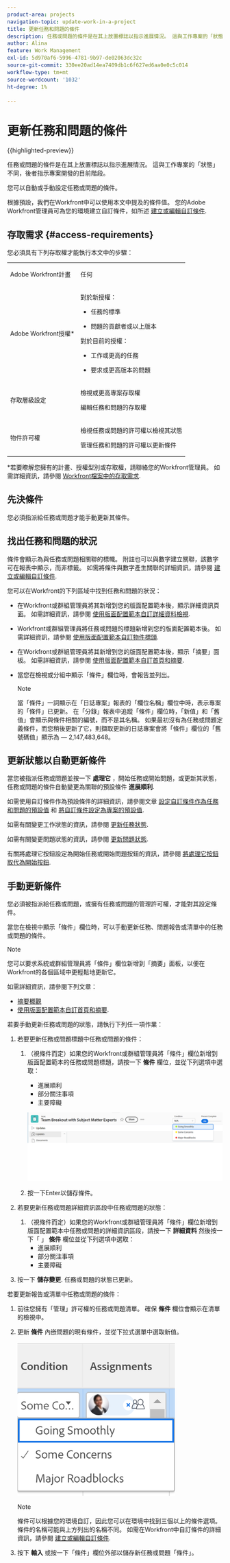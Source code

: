 ```yaml
---
product-area: projects
navigation-topic: update-work-in-a-project
title: 更新任務和問題的條件
description: 任務或問題的條件是在其上放置標誌以指示進展情況。 這與工作專案的「狀態」不同，後者指示專案開發的目前階段。
author: Alina
feature: Work Management
exl-id: 5d970af6-5996-4781-9b97-de02063dc32c
source-git-commit: 330ee20ad14ea7409db1c6f627ed6aa0e0c5c014
workflow-type: tm+mt
source-wordcount: '1032'
ht-degree: 1%

---
```


# 更新任務和問題的條件

{{highlighted-preview}}

任務或問題的條件是在其上放置標誌以指示進展情況。 這與工作專案的「狀態」不同，後者指示專案開發的目前階段。

您可以自動或手動設定任務或問題的條件。

根據預設，我們在Workfront中可以使用本文中提及的條件值。 您的Adobe Workfront管理員可為您的環境建立自訂條件，如所述 [建立或編輯自訂條件](../../../administration-and-setup/customize-workfront/create-manage-custom-conditions/create-edit-custom-conditions.md).

## 存取需求 {#access-requirements}

您必須具有下列存取權才能執行本文中的步驟：

<table style="table-layout:auto"> 
 <col> 
 <col> 
 <tbody> 
  <tr> 
   <td role="rowheader">Adobe Workfront計畫</td> 
   <td> <p>任何</p> </td> 
  </tr> 
  <tr> 
   <td role="rowheader">Adobe Workfront授權*</td> 
   <td>

對於新授權：
<ul><li><p>任務的標準</p></li>
   <li><p>問題的貢獻者或以上版本</p></li></ul>


對於目前的授權：
<ul><li><p>工作或更高的任務</p></li>
   <li><p>要求或更高版本的問題</p></li></ul>
    </td> 
  </tr> 
  <tr> 
   <td role="rowheader">存取層級設定</td> 
   <td> <p>檢視或更高專案存取權</p> <p>編輯任務和問題的存取權 </p></td> 
  </tr> 
  <tr> 
   <td role="rowheader">物件許可權</td> 
   <td> <p>檢視任務或問題的許可權以檢視其狀態</p>
   <p>管理任務和問題的許可權以更新條件</p>
  </td> 
  </tr> 
 </tbody> 
</table>

*若要瞭解您擁有的計畫、授權型別或存取權，請聯絡您的Workfront管理員。 如需詳細資訊，請參閱 [Workfront檔案中的存取需求](/help/quicksilver/administration-and-setup/add-users/access-levels-and-object-permissions/access-level-requirements-in-documentation.md).

## 先決條件

您必須指派給任務或問題才能手動更新其條件。

## 找出任務和問題的狀況

條件會顯示為與任務或問題相關聯的標幟。 附註也可以與數字建立關聯，該數字可在報表中顯示，而非標籤。 如需將條件與數字產生關聯的詳細資訊，請參閱 [建立或編輯自訂條件](../../../administration-and-setup/customize-workfront/create-manage-custom-conditions/create-edit-custom-conditions.md).

您可以在Workfront的下列區域中找到任務和問題的狀況：

* <span class="preview">在Workfront或群組管理員將其新增到您的版面配置範本後，顯示詳細資訊頁面。 如需詳細資訊，請參閱 [使用版面配置範本自訂詳細資料檢視](/help/quicksilver/administration-and-setup/customize-workfront/use-layout-templates/customize-details-view-layout-template.md). </span>

* <span class="preview">Workfront或群組管理員將任務或問題的標題新增到您的版面配置範本後。 如需詳細資訊，請參閱 [使用版面配置範本自訂物件標頭](/help/quicksilver/administration-and-setup/customize-workfront/use-layout-templates/customize-object-headers.md). </span>

* 在Workfront或群組管理員將其新增到您的版面配置範本後，顯示「摘要」面板。 如需詳細資訊，請參閱 [使用版面配置範本自訂首頁和摘要](/help/quicksilver/administration-and-setup/customize-workfront/use-layout-templates/customize-home-summary-layout-template.md).

* 當您在檢視或分組中顯示「條件」欄位時，會報告並列出。

  >[!NOTE]
  >
  >當「條件」一詞顯示在「日誌專案」報表的「欄位名稱」欄位中時，表示專案的「條件」已更新。 在「分錄」報表中追蹤「條件」欄位時，「新值」和「舊值」會顯示與條件相關的編號，而不是其名稱。 如果最初沒有為任務或問題定義條件，而您稍後更新了它，則擷取更新的日誌專案會將「條件」欄位的「舊號碼值」顯示為 — 2,147,483,648。

## 更新狀態以自動更新條件

當您被指派任務或問題並按一下 **處理它** ，開始任務或開始問題，或更新其狀態，任務或問題的條件自動變更為關聯的預設條件 **進展順利**.

如需使用自訂條件作為預設條件的詳細資訊，請參閱文章  [設定自訂條件作為任務和問題的預設值](../../../administration-and-setup/customize-workfront/create-manage-custom-conditions/set-custom-condition-default-tasks-issues.md) 和 [將自訂條件設定為專案的預設值](../../../administration-and-setup/customize-workfront/create-manage-custom-conditions/set-custom-condition-default-projects.md).

如需有關變更工作狀態的資訊，請參閱 [更新任務狀態](../../../manage-work/projects/updating-work-in-a-project/update-task-status.md).

如需有關變更問題狀態的資訊，請參閱 [更新問題狀態](../../../manage-work/projects/updating-work-in-a-project/update-issue-status.md).

有關將處理它按鈕設定為開始任務或開始問題按鈕的資訊，請參閱 [將處理它按鈕取代為開始按鈕](../../../people-teams-and-groups/create-and-manage-teams/work-on-it-button-to-start-button.md).

## 手動更新條件

您必須被指派給任務或問題，或擁有任務或問題的管理許可權，才能對其設定條件。

當您在檢視中顯示「條件」欄位時，可以手動更新任務、問題報告或清單中的任務或問題的條件。

>[!NOTE]
>
>您可以要求系統或群組管理員將「條件」欄位新增到「摘要」面板，以便在Workfront的各個區域中更輕鬆地更新它。
>
>如需詳細資訊，請參閱下列文章：
>
>* [摘要概觀](/help/quicksilver/workfront-basics/the-new-workfront-experience/summary-overview.md)
>* [使用版面配置範本自訂首頁和摘要](/help/quicksilver/administration-and-setup/customize-workfront/use-layout-templates/customize-home-summary-layout-template.md).


<!--old Condition update - in the commenting stream: 
Updating the Condition of a task or issue differs depending on whether you are assigned to it or not:

* If you are using the legacy commenting experience, you can update the Condition in the Updates tab or in a list of tasks or issues if you are assigned to them. This is not supported in the new commenting experience. For information, see [New commenting experience](/help/quicksilver/product-announcements/betas/new-commenting-experience-beta/unified-commenting-experience.md). 
* You can update the Condition in a list of tasks or issues if you are not assigned to them, only if you have Manage permissions to them. In this case, you cannot update the Condition in the Update tab of the task or issue. -->

若要手動更新任務或問題的狀態，請執行下列任一項作業：

<div class="preview">

1. 若要更新任務或問題標題中任務或問題的條件：

   1. （視條件而定）如果您的Workfront或群組管理員將「條件」欄位新增到版面配置範本的任務或問題標題，請按一下 **條件** 欄位，並從下列選項中選取：
      * 進展順利
      * 部分關注事項
      * 主要障礙

      ![](assets/condition-in-task-header.png)
   1. 按一下Enter以儲存條件。

1. 若要更新任務或問題詳細資訊區段中任務或問題的狀態：

   1. （視條件而定）如果您的Workfront或群組管理員將「條件」欄位新增到版面配置範本中任務或問題的詳細資訊區段，請按一下 **詳細資料** 然後按一下「 」 **條件** 欄位並從下列選項中選取：
      * 進展順利
      * 部分關注事項
      * 主要障礙
1. 按一下 **儲存變更**. 任務或問題的狀態已更新。

</div>

若要更新報告或清單中任務或問題的條件：

1. 前往您擁有「管理」許可權的任務或問題清單。 確保 **條件** 欄位會顯示在清單的檢視中。

1. 更新 **條件** 內嵌問題的現有條件，並從下拉式選單中選取新值。

   ![](assets/condition-drop-down-values-in-task-list.png)

   >[!NOTE]
   >
   >條件可以根據您的環境自訂，因此您可以在環境中找到三個以上的條件選項。 條件的名稱可能與上方列出的名稱不同。 如需在Workfront中自訂條件的詳細資訊，請參閱 [建立或編輯自訂條件](../../../administration-and-setup/customize-workfront/create-manage-custom-conditions/create-edit-custom-conditions.md).


1. 按下 **輸入** 或按一下「條件」欄位外部以儲存新任務或問題「條件」。

<!--   
<li><p>(NOTE: drafted because I can't do this anymore)</p><p>If you have Manage permissions to the task or issue but are not assigned to it, perhaps as a project manager, add the <strong>Condition</strong> column to any view you use in a task or issue list, then set the <strong>Condition</strong> in inline edit and press Enter.</p><p><img src="assets/change-condition-in-list-view-350x142.png" style="width: 350;height: 142;"></p><p>For information about adding a column to a view, see <a href="../../../reports-and-dashboards/reports/reporting-elements/views-overview.md">Views overview in Adobe Workfront</a>.</p></li>   
     -->


